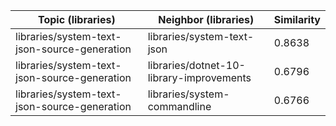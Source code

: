 | Topic (libraries) | Neighbor (libraries) | Similarity |
|-------------|-------------------|------------|
| libraries/system-text-json-source-generation | libraries/system-text-json | 0.8638 |
| libraries/system-text-json-source-generation | libraries/dotnet-10-library-improvements | 0.6796 |
| libraries/system-text-json-source-generation | libraries/system-commandline | 0.6766 |
